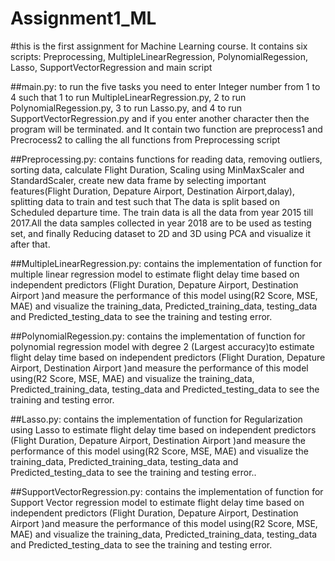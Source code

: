 # Assignment1_ML
#this is the first assignment for Machine Learning course. It contains six scripts: Preprocessing, MultipleLinearRegression, PolynomialRegession, Lasso, SupportVectorRegression and main script

##main.py: to run the five tasks you need to enter Integer number from 1 to 4 such that 1 to run MultipleLinearRegression.py, 2 to run PolynomialRegession.py, 3 to run Lasso.py, and 4 to run SupportVectorRegression.py and if you enter another character then the program will be terminated. and It contain two function are preprocess1 and Precrocess2 to calling the all functions from Preprocessing script

##Preprocessing.py: contains functions for reading data, removing outliers, sorting data, calculate Flight Duration, Scaling using MinMaxScaler and StandardScaler, create new data frame by selecting important features(Flight Duration, Depature Airport, Destination Airport,dalay), splitting data to train and test such that The data is split based on Scheduled departure time. The train data is all the data from year 2015 till 2017.All the data samples collected in year 2018 are to be used as testing set, and finally Reducing dataset to 2D and 3D using PCA and visualize it after that.

##MultipleLinearRegression.py: contains the implementation of function for multiple linear regression model to estimate flight delay time based on independent predictors (Flight Duration, Depature Airport, Destination Airport )and measure the performance of this model using(R2 Score, MSE, MAE) and visualize the training_data, Predicted_training_data, testing_data and Predicted_testing_data to see the training and testing error.

##PolynomialRegession.py: contains the implementation of function for polynomial regression model with degree 2 (Largest accuracy)to estimate flight delay time based on independent predictors (Flight Duration, Depature Airport, Destination Airport )and measure the performance of this model using(R2 Score, MSE, MAE) and visualize the training_data, Predicted_training_data, testing_data and Predicted_testing_data to see the training and testing error.

##Lasso.py: contains the implementation of function for Regularization using Lasso to estimate flight delay time based on independent predictors (Flight Duration, Depature Airport, Destination Airport )and measure the performance of this model using(R2 Score, MSE, MAE) and visualize the training_data, Predicted_training_data, testing_data and Predicted_testing_data to see the training and testing error..

##SupportVectorRegression.py: contains the implementation of function for Support Vector regression model to estimate flight delay time based on independent predictors (Flight Duration, Depature Airport, Destination Airport )and measure the performance of this model using(R2 Score, MSE, MAE) and visualize the training_data, Predicted_training_data, testing_data and Predicted_testing_data to see the training and testing error.
